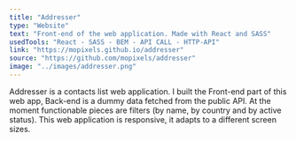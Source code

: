 ```yaml
---
title: "Addresser"
type: "Website"
text: "Front-end of the web application. Made with React and SASS"
usedTools: "React - SASS - BEM - API CALL - HTTP-API"
link: "https://mopixels.github.io/addresser"
source: "https://github.com/mopixels/addresser"
image: "../images/addresser.png"
---
```


Addresser is a contacts list web application. I built the Front-end part of this web app, Back-end is a dummy data fetched from the public API. At the moment functionable pieces are filters (by name, by country and by active status). This web application is responsive, it adapts to a different screen sizes.
